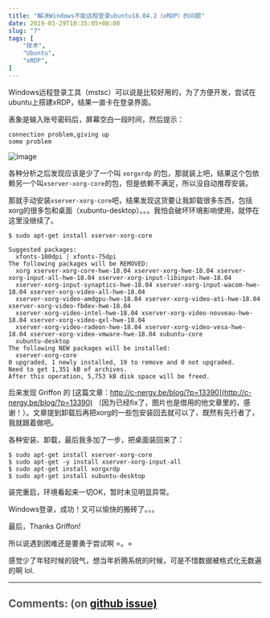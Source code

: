```yaml
---
title: "解决Windows不能远程登录ubuntu18.04.2（xRDP）的问题"
date: 2019-03-29T10:35:05+08:00
slug: "7"
tags: [
    "技术",
    "Ubuntu",
    "xRDP",
]
---
```


Windows远程登录工具（mstsc）可以说是比较好用的，为了方便开发，尝试在ubuntu上搭建xRDP，结果一直卡在登录界面。

表象是输入账号密码后，屏幕空白一段时间，然后提示：

```
connection problem,giving up
some problem
```
![image](https://user-images.githubusercontent.com/170314/55204676-e3697280-520a-11e9-8359-58c853f8c051.png)

各种分析之后发现应该是少了一个叫 `xorgxrdp` 的包，那就装上吧，结果这个包依赖另一个叫`xserver-xorg-core`的包，但是依赖不满足，所以没自动推荐安装。

那就手动安装`xserver-xorg-core`吧，结果发现这货要让我卸载很多东西，包括xorg的很多包和桌面（xubuntu-desktop）。。。我怕会破坏环境影响使用，就停在这里没继续了。

```
$ sudo apt-get install xserver-xorg-core

Suggested packages:
  xfonts-100dpi | xfonts-75dpi
The following packages will be REMOVED:
  xorg xserver-xorg-core-hwe-18.04 xserver-xorg-hwe-18.04 xserver-xorg-input-all-hwe-18.04 xserver-xorg-input-libinput-hwe-18.04
  xserver-xorg-input-synaptics-hwe-18.04 xserver-xorg-input-wacom-hwe-18.04 xserver-xorg-video-all-hwe-18.04
  xserver-xorg-video-amdgpu-hwe-18.04 xserver-xorg-video-ati-hwe-18.04 xserver-xorg-video-fbdev-hwe-18.04
  xserver-xorg-video-intel-hwe-18.04 xserver-xorg-video-nouveau-hwe-18.04 xserver-xorg-video-qxl-hwe-18.04
  xserver-xorg-video-radeon-hwe-18.04 xserver-xorg-video-vesa-hwe-18.04 xserver-xorg-video-vmware-hwe-18.04 xubuntu-core
  xubuntu-desktop
The following NEW packages will be installed:
  xserver-xorg-core
0 upgraded, 1 newly installed, 19 to remove and 0 not upgraded.
Need to get 1,351 kB of archives.
After this operation, 5,753 kB disk space will be freed.
```

后来发现 Griffon 的 [这篇文章：http://c-nergy.be/blog/?p=13390](http://c-nergy.be/blog/?p=13390) （因为已经fix了，图片也是借用的他文章里的，感谢！）。文章提到卸载后再把xorg的一些包安装回去就可以了，既然有先行者了，我就跟着做吧。

各种安装、卸载，最后我多加了一步，把桌面装回来了：

```
$ sudo apt-get install xserver-xorg-core
$ sudo apt-get -y install xserver-xorg-input-all
$ sudo apt-get install xorgxrdp
$ sudo apt-get install xubuntu-desktop
```

装完重启，环境看起来一切OK，暂时未见明显异常。

Windows登录，成功！又可以愉快的搬砖了。。。

最后，Thanks Griffon!  

所以说遇到困难还是要勇于尝试啊 =。=

感觉少了年轻时候的锐气，想当年折腾系统的时候，可是不惜数据被格式化无数遍的啊  lol.


<hr style="width: 100%"/>

<h1 style="font-size: 1.5em;color:#555;font-weight: bold;">Comments: (on <a href="https://github.com/jrdeng/jrdeng.github.io/issues/7">github issue)</a></h1>


<script src="https://utteranc.es/client.js"
        repo="jrdeng/jrdeng.github.io"
        issue-number="7"
        theme="github-light"
        crossorigin="anonymous"
        async>
</script>
